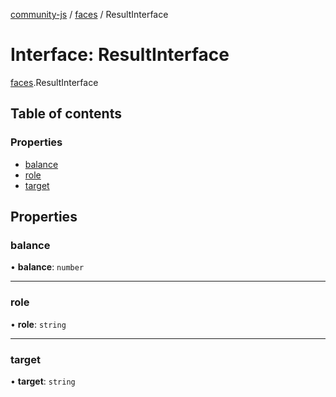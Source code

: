 [community-js](../README.md) / [faces](../modules/faces.md) / ResultInterface

# Interface: ResultInterface

[faces](../modules/faces.md).ResultInterface

## Table of contents

### Properties

- [balance](faces.resultinterface.md#balance)
- [role](faces.resultinterface.md#role)
- [target](faces.resultinterface.md#target)

## Properties

### balance

• **balance**: `number`

___

### role

• **role**: `string`

___

### target

• **target**: `string`
